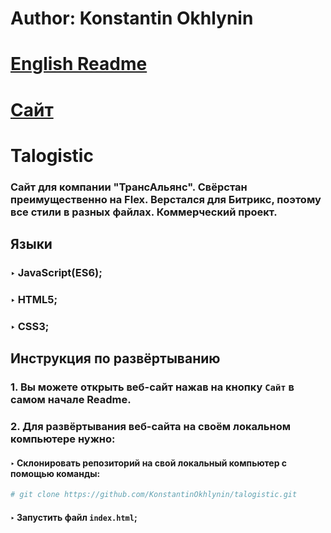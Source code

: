 # Author: Konstantin Okhlynin
# [**English Readme**](https://github.com/KonstantinOkhlynin/talogistic/blob/main/README.EN.md)
# [**Сайт**](https://konstantinokhlynin.github.io/talogistic/)
# Talogistic
### Сайт для компании "ТрансАльянс". Свёрстан преимущественно на Flex. Верстался для Битрикс, поэтому все стили в разных файлах. Коммерческий проект. 
## Языки
### ‣ JavaScript(ES6);
### ‣ HTML5;
### ‣ CSS3;
## Инструкция по развёртыванию
### 1. Вы можете открыть веб-сайт нажав на кнопку `Сайт` в самом начале Readme.
### 2. Для развёртывания веб-сайта на своём локальном компьютере нужно:
#### ‣ Склонировать репозиторий на свой локальный компьютер c помощью команды:
```bash
# git clone https://github.com/KonstantinOkhlynin/talogistic.git
``` 
#### ‣ Запустить файл `index.html`;
